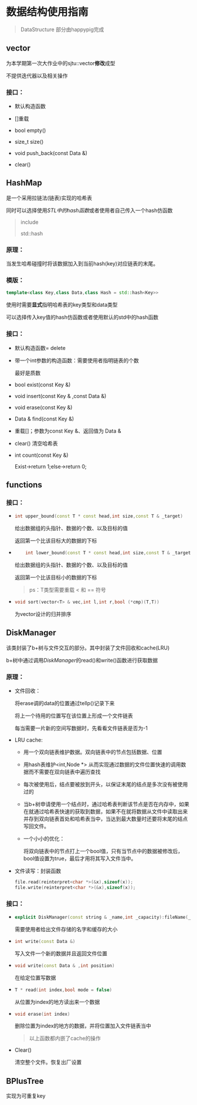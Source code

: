 # 数据结构使用指南

> DataStructure 部分由happypig完成

## vector

为本学期第一次大作业中的sjtu::vector**修改**成型

不提供迭代器以及相关操作

### 接口：

- 默认构造函数

- []重载
- bool empty()
- size_t size()
- void push_back(const Data &)
- clear()

## HashMap

是一个采用拉链法(链表)实现的哈希表

同时可以选择使用*STL中的hash函数*或者使用者自己传入一个hash仿函数

> include <functional>
>
> std::hash<key>

### 原理：

当发生哈希碰撞时将该数据加入到当前hash(key)对应链表的末尾。

### 模版：

```c++
template<class Key,class Data,class Hash = std::hash<Key>>
```

使用时需要**显式**指明哈希表的key类型和data类型

可以选择传入key值的hash仿函数或者使用默认的std中的hash函数

### 接口：

- 默认构造函数= delete

- 带一个int参数的构造函数：需要使用者指明链表的个数

  最好是质数

- bool exist(const Key &)

- void insert(const Key & ,const Data &)

- void erase(const Key &)

- Data & find(const Key &)

- 重载[]；参数为const Key &、返回值为 Data &

- clear() 清空哈希表

- int count(const Key &)

  Exist->return 1;else->return 0;

## functions

### 接口：

- ```c++
  int upper_bound(const T * const head,int size,const T & _target)
  ```

  给出数据组的头指针、数据的个数、以及目标的值

  返回第一个比该目标大的数据的下标

- ```c++
      int lower_bound(const T * const head,int size,const T & _target)
  ```

  给出数据组的头指针、数据的个数、以及目标的值

  返回第一个比该目标小的数据的下标

  > ps：T类型需要重载 < 和 == 符号

- ```c++
  void sort(vector<T> & vec,int l,int r,bool (*cmp)(T,T))
  ```

  为vector设计的归并排序

## DiskManager

该类封装了b+树与文件交互的部分。其中封装了文件回收和cache(LRU)

b+树中通过调用*DiskManager*的read()和write()函数进行获取数据

### 原理：

- 文件回收：

  将erase调的data的位置通过tellp()记录下来

  将上一个待用的位置写在该位置上形成一个文件链表

  每当需要一片新的空间写数据时，先看看文件链表是否为-1

- LRU cache:

  - 用一个双向链表维护数据。双向链表中的节点包括数据、位置

  - 用hash表维护<int,Node *> 从而实现通过数据的文件位置快速的调用数据而不需要在双向链表中遍历查找

  - 每次被使用后，结点要被放到开头，以保证末尾的结点是多次没有被使用过的

  - 当b+树申请使用一个结点时，通过哈希表判断该节点是否在内存中，如果在就通过哈希表快速的获取到数据，如果不在就将数据从文件中读取出来并存到双向链表首处和哈希表当中，当达到最大数量时还要将末尾的结点写回文件。

  - 一个小小的优化：

    将双向链表中的节点打上一个bool值，只有当节点中的数据被修改后，bool值设置为true，最后才用将其写入文件当中。

- 文件读写：封装函数

  ```c++
  file.read(reinterpret<char *>(&x),sizeof(x));
  file.write(reinterpret<char *>(&x),sizeof(x));
  ```

### 接口：

- ```c++
  explicit DiskManager(const string & _name,int _capacity):fileName(_name),cache(_capacity,this),assistantMap(_capacity)
  ```

  需要使用者给出文件存储的名字和缓存的大小

- ```c++
  int write(const Data &)
  ```

  写入文件一个新的数据并且返回文件位置

- ```c++
  void write(const Data & ,int position)
  ```

  在给定位置写数据

- ```c++
  T * read(int index,bool mode = false) 
  ```

  从位置为index的地方读出来一个数据

- ```c++
  void erase(int index)
  ```

  删除位置为index的地方的数据，并将位置加入文件链表当中

  > 以上函数都内嵌了cache的操作

- Clear()

  清空整个文件。恢复出厂设置

## BPlusTree

实现为可重复key